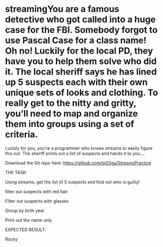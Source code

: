 # streamingYou are a famous detective who got called into a huge case for the FBI.  Somebody forgot to use Pascal Case for a class name! Oh no! Luckily for the local PD, they have you to help them solve who did it.  The local sheriff says he has lined up 5 suspects each with their own unique sets of looks and clothing.  To really get to the nitty and gritty, you’ll need to map and organize them into groups using a set of criteria.


Luckily for you, you're a programmer who knows streams to easily figure this out.   The sheriff prints out a list of suspects and hands it to you….  


Download the Git repo here: https://github.com/tp02ga/StreamsPractice



THE TASK:


Using streams, get the list of 5 suspects and find out who is guilty!

filter out suspects with red hair

Filter out suspects with glasses

Group by birth year

Print out the name only



EXPECTED RESULT:


Rocky
